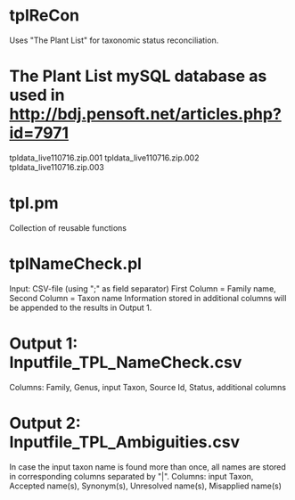 # tplReCon
Uses "The Plant List" for taxonomic status reconciliation.

# The Plant List mySQL database as used in http://bdj.pensoft.net/articles.php?id=7971
tpldata_live110716.zip.001
tpldata_live110716.zip.002
tpldata_live110716.zip.003

# tpl.pm
Collection of reusable functions

# tplNameCheck.pl
Input: CSV-file (using ";" as field separator)
First Column = Family name, Second Column = Taxon name
Information stored in additional columns will be appended to the results in Output 1.

# Output 1: Inputfile_TPL_NameCheck.csv
Columns: Family, Genus, input Taxon, Source Id, Status, additional columns

# Output 2: Inputfile_TPL_Ambiguities.csv 
In case the input taxon name is found more than once, all names are stored in corresponding columns separated by "|".
Columns: input Taxon, Accepted name(s), Synonym(s), Unresolved name(s), Misapplied name(s)
